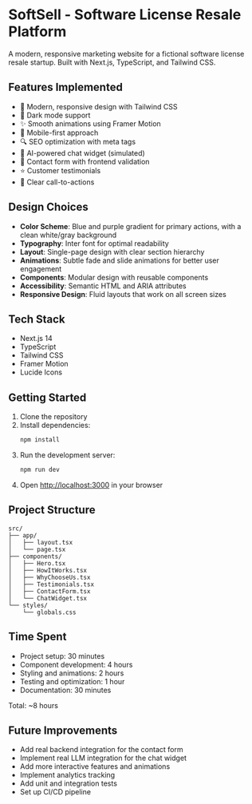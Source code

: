 # SoftSell - Software License Resale Platform

A modern, responsive marketing website for a fictional software license resale startup. Built with Next.js, TypeScript, and Tailwind CSS.

## Features Implemented

- 🎨 Modern, responsive design with Tailwind CSS
- 🌙 Dark mode support
- ✨ Smooth animations using Framer Motion
- 📱 Mobile-first approach
- 🔍 SEO optimization with meta tags
- 💬 AI-powered chat widget (simulated)
- 📝 Contact form with frontend validation
- ⭐ Customer testimonials
- 🎯 Clear call-to-actions

## Design Choices

- **Color Scheme**: Blue and purple gradient for primary actions, with a clean white/gray background
- **Typography**: Inter font for optimal readability
- **Layout**: Single-page design with clear section hierarchy
- **Animations**: Subtle fade and slide animations for better user engagement
- **Components**: Modular design with reusable components
- **Accessibility**: Semantic HTML and ARIA attributes
- **Responsive Design**: Fluid layouts that work on all screen sizes

## Tech Stack

- Next.js 14
- TypeScript
- Tailwind CSS
- Framer Motion
- Lucide Icons

## Getting Started

1. Clone the repository
2. Install dependencies:
   ```bash
   npm install
   ```
3. Run the development server:
   ```bash
   npm run dev
   ```
4. Open [http://localhost:3000](http://localhost:3000) in your browser

## Project Structure

```
src/
├── app/
│   ├── layout.tsx
│   └── page.tsx
├── components/
│   ├── Hero.tsx
│   ├── HowItWorks.tsx
│   ├── WhyChooseUs.tsx
│   ├── Testimonials.tsx
│   ├── ContactForm.tsx
│   └── ChatWidget.tsx
└── styles/
    └── globals.css
```

## Time Spent

- Project setup: 30 minutes
- Component development: 4 hours
- Styling and animations: 2 hours
- Testing and optimization: 1 hour
- Documentation: 30 minutes

Total: ~8 hours

## Future Improvements

- Add real backend integration for the contact form
- Implement real LLM integration for the chat widget
- Add more interactive features and animations
- Implement analytics tracking
- Add unit and integration tests
- Set up CI/CD pipeline
